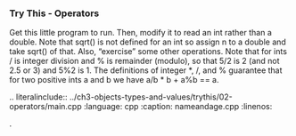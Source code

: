 ### Try This - Operators

Get this little program to run. Then, modify it to read an int rather than a double. Note that sqrt() is not defined for an int so assign n to a double and take sqrt() of that. 
Also, “exercise” some other operations. Note that for ints / is integer division and % is remainder (modulo), so that 5/2 is 2 (and not 2.5 or 3) and 5%2 is 1. 
The definitions of integer *, /, and % guarantee that for two positive ints a and b we have a/b * b + a%b == a.


.. literalinclude:: ../ch3-objects-types-and-values/trythis/02-operators/main.cpp
   :language: cpp
   :caption: nameandage.cpp
   :linenos:


.

